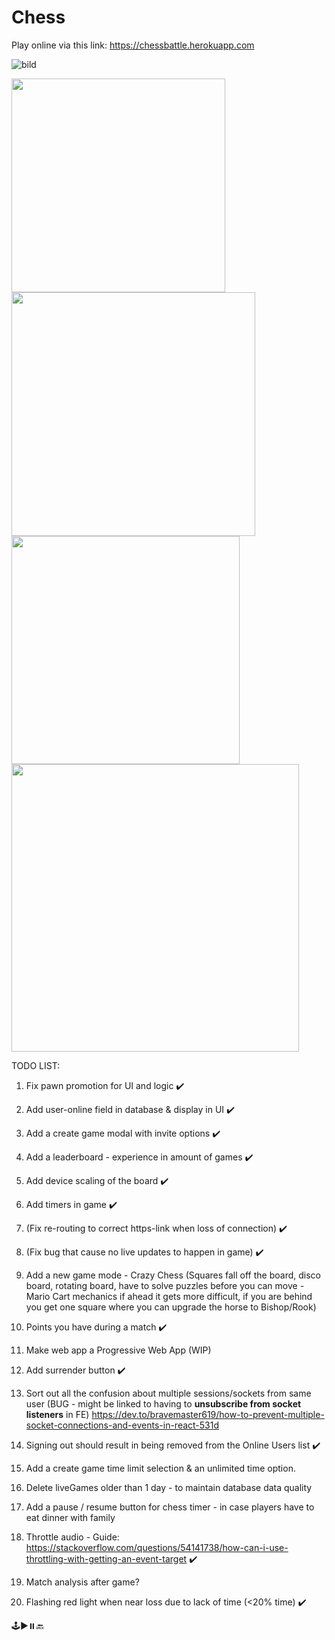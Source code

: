 # Chess

Play online via this link: https://chessbattle.herokuapp.com

![bild](https://user-images.githubusercontent.com/42782387/134075059-34b31eac-2c56-4468-8585-f90f7980e200.png)

<p float="left">
<img src="https://user-images.githubusercontent.com/42782387/134075012-e344be22-49fc-4d95-aed9-8b064a79909a.png" width="342" />
  <img src="https://user-images.githubusercontent.com/42782387/134074848-bc23ccf3-c178-4333-b256-6e02fc0b4898.png" width="390" />
  <img src="https://user-images.githubusercontent.com/42782387/134074992-e7e3917c-96cf-4ef8-8fd6-145501b22711.png" width="365" /> 
  <img src="https://user-images.githubusercontent.com/42782387/134975449-b8f8cd94-a71d-4b41-8454-29e3197b6ab7.png" width="460" /> 
</p>

TODO LIST:

1. Fix pawn promotion for UI and logic ✔️
2. Add user-online field in database & display in UI ✔️
3. Add a create game modal with invite options ✔️
4. Add a leaderboard - experience in amount of games ✔️
5. Add device scaling of the board ✔️
6. Add timers in game ✔️
7. (Fix re-routing to correct https-link when loss of connection) ✔️
8. (Fix bug that cause no live updates to happen in game) ✔️
9. Add a new game mode - Crazy Chess (Squares fall off the board, disco board, rotating board, have
   to solve puzzles before you can move - Mario Cart mechanics if ahead it gets more difficult, if
   you are behind you get one square where you can upgrade the horse to Bishop/Rook)
10. Points you have during a match ✔️
11. Make web app a Progressive Web App (WIP)
12. Add surrender button ✔️
13. Sort out all the confusion about multiple sessions/sockets from same user (BUG - might be
    linked to having to **unsubscribe from socket listeners** in FE)
    https://dev.to/bravemaster619/how-to-prevent-multiple-socket-connections-and-events-in-react-531d
14. Signing out should result in being removed from the Online Users list ✔️

15. Add a create game time limit selection & an unlimited time option.
16. Delete liveGames older than 1 day - to maintain database data quality
17. Add a pause / resume button for chess timer - in case players have to eat dinner with family
18. Throttle audio - Guide:
    https://stackoverflow.com/questions/54141738/how-can-i-use-throttling-with-getting-an-event-target
    ✔️
19. Match analysis after game?
20. Flashing red light when near loss due to lack of time (<20% time) ✔️

🕹️▶️⏸️🔙

